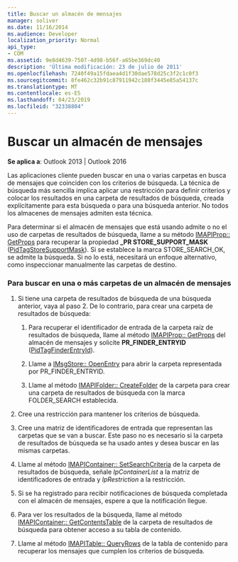 ```yaml
---
title: Buscar un almacén de mensajes
manager: soliver
ms.date: 11/16/2014
ms.audience: Developer
localization_priority: Normal
api_type:
- COM
ms.assetid: 9e8d4639-7507-4d98-b56f-a65be369dc40
description: 'Última modificación: 23 de julio de 2011'
ms.openlocfilehash: 7240f49a15fdaea4d1f30dae578d25c3f2c1c0f3
ms.sourcegitcommit: 8fe462c32b91c87911942c188f3445e85a54137c
ms.translationtype: MT
ms.contentlocale: es-ES
ms.lasthandoff: 04/23/2019
ms.locfileid: "32338804"
---
```

# <a name="searching-a-message-store"></a>Buscar un almacén de mensajes

**Se aplica a**: Outlook 2013 | Outlook 2016 
  
Las aplicaciones cliente pueden buscar en una o varias carpetas en busca de mensajes que coinciden con los criterios de búsqueda. La técnica de búsqueda más sencilla implica aplicar una restricción para definir criterios y colocar los resultados en una carpeta de resultados de búsqueda, creada explícitamente para esta búsqueda o para una búsqueda anterior. No todos los almacenes de mensajes admiten esta técnica. 

Para determinar si el almacén de mensajes que está usando admite o no el uso de carpetas de resultados de búsqueda, llame a su método [IMAPIProp:: GetProps](imapiprop-getprops.md) para recuperar la propiedad **\_PR STORE_SUPPORT_MASK** ([PidTagStoreSupportMask](pidtagstoresupportmask-canonical-property.md)). Si se establece la marca STORE_SEARCH_OK, se admite la búsqueda. Si no lo está, necesitará un enfoque alternativo, como inspeccionar manualmente las carpetas de destino.
  
### <a name="to-search-one-or-more-folders-in-a-message-store"></a>Para buscar en una o más carpetas de un almacén de mensajes
  
1. Si tiene una carpeta de resultados de búsqueda de una búsqueda anterior, vaya al paso 2. De lo contrario, para crear una carpeta de resultados de búsqueda:
    
    1. Para recuperar el identificador de entrada de la carpeta raíz de resultados de búsqueda, llame al método [IMAPIProp:: GetProps](imapiprop-getprops.md) del almacén de mensajes y solicite **PR_FINDER_ENTRYID** ([PidTagFinderEntryId](pidtagfinderentryid-canonical-property.md)).
        
    2. Llame a [IMsgStore:: OpenEntry](imsgstore-openentry.md) para abrir la carpeta representada por PR_FINDER_ENTRYID. 
        
    3. Llame al método [IMAPIFolder:: CreateFolder](imapifolder-createfolder.md) de la carpeta para crear una carpeta de resultados de búsqueda con la marca FOLDER_SEARCH establecida. 
    
2. Cree una restricción para mantener los criterios de búsqueda. 
    
3. Cree una matriz de identificadores de entrada que representan las carpetas que se van a buscar. Este paso no es necesario si la carpeta de resultados de búsqueda se ha usado antes y desea buscar en las mismas carpetas.
    
4. Llame al método [IMAPIContainer:: SetSearchCriteria](imapicontainer-setsearchcriteria.md) de la carpeta de resultados de búsqueda, señale _lpContainerList_ a la matriz de identificadores de entrada y _lpRestriction_ a la restricción. 
    
5. Si se ha registrado para recibir notificaciones de búsqueda completada con el almacén de mensajes, espere a que la notificación llegue.
    
6. Para ver los resultados de la búsqueda, llame al método [IMAPIContainer:: GetContentsTable](imapicontainer-getcontentstable.md) de la carpeta de resultados de búsqueda para obtener acceso a su tabla de contenido. 
    
7. Llame al método [IMAPITable:: QueryRows](imapitable-queryrows.md) de la tabla de contenido para recuperar los mensajes que cumplen los criterios de búsqueda. 
    

